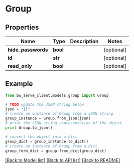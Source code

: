 # Group


## Properties
Name | Type | Description | Notes
------------ | ------------- | ------------- | -------------
**hide_passwords** | **bool** |  | [optional] 
**id** | **str** |  | [optional] 
**read_only** | **bool** |  | [optional] 

## Example

```python
from bw_serve_client.models.group import Group

# TODO update the JSON string below
json = "{}"
# create an instance of Group from a JSON string
group_instance = Group.from_json(json)
# print the JSON string representation of the object
print Group.to_json()

# convert the object into a dict
group_dict = group_instance.to_dict()
# create an instance of Group from a dict
group_form_dict = group.from_dict(group_dict)
```
[[Back to Model list]](../README.md#documentation-for-models) [[Back to API list]](../README.md#documentation-for-api-endpoints) [[Back to README]](../README.md)


